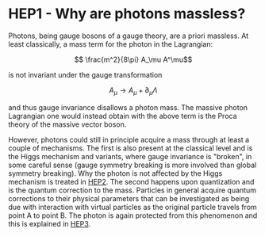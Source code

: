 # HEP1 - Why are photons massless?

Photons, being gauge bosons of a gauge theory, are a priori massless. At least classically, a mass term for the photon in the Lagrangian:

$$ \frac{m^2}{8\pi} A_\mu A^\mu$$

is not invariant under the gauge transformation

$$ A_\mu \rightarrow A_\mu + \partial_\mu \Lambda $$

and thus gauge invariance disallows a photon mass. The massive photon Lagrangian one would instead obtain with the above term is the Proca theory of the massive vector boson.

However, photons could still in principle acquire a mass through at least a couple of mechanisms. The first is also present at the classical level and is the Higgs mechanism and variants, where gauge invariance is "broken", in some careful sense (gauge symmetry breaking is more involved than global symmetry breaking). Why the photon is not affected by the Higgs mechanism is treated in [HEP2](HEP2.html). The second happens upon quantization and is the quantum correction to the mass. Particles in general acquire quantum corrections to their physical parameters that can be investigated as being due with interaction with virtual particles as the original particle travels from point A to point B. The photon is again protected from this phenomenon and this is explained in [HEP3](HEP3.html).
